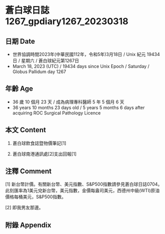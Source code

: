 [_metadata_:encoding]: - "utf-8"
[_metadata_:language]: - "zh-Hant-TW"
[_metadata_:fileformat]: - "markdown"
[_metadata_:MIME_type]: - "text/plain"
[_metadata_:markdown_version]: - "commonmark version 0.30"
[_metadata_:markdown_spec]: - "https://spec.commonmark.org/0.30/"

# 蒼白球日誌1267_gpdiary1267_20230318 #

## 日期 Date ##

* 世界協調時間2023年(中華民國112年，令和5年)3月18日 / Unix 紀元 19434 日 / 星期六 / 蒼白球紀元第1267日
* March 18, 2023 (UTC) / 19434 days since Unix Epoch / Saturday / Globus Pallidum day 1267

## 年齡 Age ##

* 36 歲 10 個月 23 天 / 成為病理專科醫師 5 年 5 個月 6 天
* 36 years 10 months 23 days old / 5 years 5 months 6 days after acquiring ROC Surgical Pathology Licence

## 本文 Content ##

1. 蒼白球飲食誌暨物價筆記[1]

    
2. 蒼白球南港通訊處[2]支出回報[1]

    

## 注釋 Comment ##

[1] 新台幣計價。有關新台幣、美元指數、S&P500指數請參見蒼白球日誌0704。此刻匯率為1美元兌新台幣，美元指數，金價每盎司美元，西德州中級(WTI)原油價格每桶美元，S&P500指數。


[2] 即我男友那邊。



## 附錄 Appendix ##

